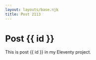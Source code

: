 ```yaml
---
layout: layouts/base.njk
title: Post 2113
---
```


# Post {{ id }}

This is post {{ id }} in my Eleventy project.
